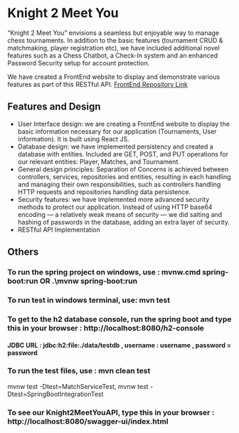# Knight 2 Meet You

“Knight 2 Meet You” envisions a seamless but enjoyable way to manage chess tournaments. In addition to the basic features (tournament CRUD & matchmaking, player registration etc), we have included additional novel features such as a Chess Chatbot, a Check-In system and an enhanced Password Security setup for account protection.

We have created a FrontEnd website to display and demonstrate various features as part of this RESTful API.
[FrontEnd Repository Link](https://github.com/shiv-iyer/CS203-Project)

## Features and Design
- User Interface design: we are creating a FrontEnd website to display the basic information necessary for our application (Tournaments, User information). It is built using React JS.
- Database design: we have implemented persistency and created a database with entities. Included are GET, POST, and PUT operations for our relevant entities: Player, Matches, and Tournament.
- General design principles: Separation of Concerns is achieved between controllers, services, repositories and entities, resulting in each handling and managing their own responsibilities, such as controllers handling HTTP requests and repositories handling data persistence.
- Security features: we have implemented more advanced security methods to protect our application. Instead of using HTTP base64 encoding — a relatively weak means of security — we did salting and hashing of passwords in the database, adding an extra layer of security.
- RESTful API Implementation

## Others

### To run the spring project on windows, use : mvnw.cmd spring-boot:run OR .\mvnw spring-boot:run
### To run test in windows terminal, use: mvn test

### To get to the h2 database console, run the spring boot and type this in your browser : http://localhost:8080/h2-console

#### JDBC URL : jdbc:h2:file:./data/testdb , username : username ,  password = password

### To run the test files, use : mvn clean test
mvnw test -Dtest=MatchServiceTest,
mvnw test -Dtest=SpringBootIntegrationTest

### To see our Knight2MeetYouAPI, type this in your browser : http://localhost:8080/swagger-ui/index.html